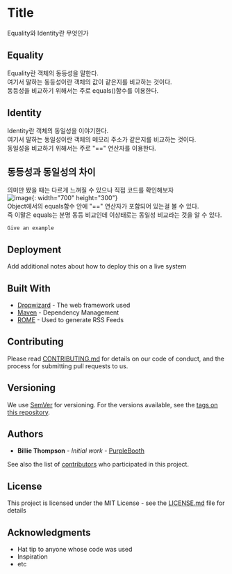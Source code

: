 # Title

Equality와 Identity란 무엇인가

## Equality

Equality란 객체의 동등성을 말한다.  
여기서 말하는 동등성이란 객체의 값이 같은지를 비교하는 것이다.  
동등성을 비교하기 위해서는 주로 equals()함수를 이용한다.

## Identity

Identity란 객체의 동일성을 이야기한다.  
여기서 말하는 동일성이란 객체의 메모리 주소가 같은지를 비교하는 것이다.  
동일성을 비교하기 위해서는 주로 "==" 연산자를 이용한다.

## 동등성과 동일성의 차이

의미만 봤을 때는 다르게 느껴질 수 있으나 직접 코드를 확인해보자  
![image](https://github.com/uyeoli/equality-Identity/assets/123793696/b0de72c5-05f0-4bfa-9c11-71f0b466eb99){: width="700" height="300"}  
Object에서의 equals함수 안에 "==" 연산자가 포함되어 있는걸 볼 수 있다.  
즉 이말은 equals는 분명 동등 비교인데 이상태로는 동일성 비교라는 것을 알 수 있다.



















```
Give an example
```

## Deployment

Add additional notes about how to deploy this on a live system

## Built With

* [Dropwizard](http://www.dropwizard.io/1.0.2/docs/) - The web framework used
* [Maven](https://maven.apache.org/) - Dependency Management
* [ROME](https://rometools.github.io/rome/) - Used to generate RSS Feeds

## Contributing

Please read [CONTRIBUTING.md](https://gist.github.com/PurpleBooth/b24679402957c63ec426) for details on our code of conduct, and the process for submitting pull requests to us.

## Versioning

We use [SemVer](http://semver.org/) for versioning. For the versions available, see the [tags on this repository](https://github.com/your/project/tags). 

## Authors

* **Billie Thompson** - *Initial work* - [PurpleBooth](https://github.com/PurpleBooth)

See also the list of [contributors](https://github.com/your/project/contributors) who participated in this project.

## License

This project is licensed under the MIT License - see the [LICENSE.md](LICENSE.md) file for details

## Acknowledgments

* Hat tip to anyone whose code was used
* Inspiration
* etc
